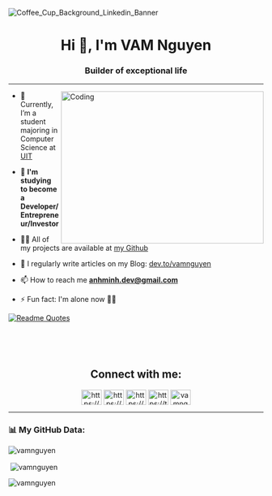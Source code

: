 ![Coffee_Cup_Background_Linkedin_Banner](https://github.com/vamnguyen/vamnguyen/assets/120087002/707e1956-b401-41eb-963e-4fcff074764e)
<!--![cover-image](https://github.com/vamnguyen/vamnguyen/assets/120087002/4b2f61f1-022a-4d32-9217-d4b4a5b17128)-->

<h1 align="center">Hi 👋, I'm VAM Nguyen</h1>

<h3 align="center">Builder of exceptional life</h3>

---

<img align="right" alt="Coding" width="400" height="300" object-fit="cover" src="https://github.com/vamnguyen/vamnguyen/assets/120087002/91217801-909e-49bc-980e-c1f53894bf2c">


- 🔭 Currently, I’m a student majoring in Computer Science at [UIT](https://www.facebook.com/UIT.Fanpage)

- 🌱 **I'm studying to become a Developer/Entrepreneur/Investor**

- 👨‍💻 All of my projects are available at [my Github](https://github.com/vamnguyen)

- 📝 I regularly write articles on my Blog: [dev.to/vamnguyen](https://dev.to/vamnguyen)

- 📫 How to reach me **anhminh.dev@gmail.com**

- ⚡ Fun fact: I'm alone now 😶‍🌫️


[![Readme Quotes](https://quotes-github-readme.vercel.app/api?type=horizontal&theme=algolia&border=true&quote=No+matter+how+famous+successful+you+are,+remember+where+you+came+from+and+it's+the+people+that+made+you+successful.&author=Tony+Fernandes,+CEO+Air+Asia)](https://github.com/piyushsuthar/github-readme-quotes)


<h2 align="center" style="margin-top: 90px;">Connect with me:</h2>
<p align="center">
<a href="https://www.linkedin.com/in/vamnguyen" target="blank"><img align="center" src="https://raw.githubusercontent.com/rahuldkjain/github-profile-readme-generator/master/src/images/icons/Social/linked-in-alt.svg" alt="https://www.linkedin.com/in/vamnguyen" height="30" width="40" /></a>
<a href="https://fb.com/wcnvam.dev" target="blank"><img align="center" src="https://raw.githubusercontent.com/rahuldkjain/github-profile-readme-generator/master/src/images/icons/Social/facebook.svg" alt="https://www.facebook.com/wcnvam.dev" height="30" width="40" /></a>
<a href="https://www.youtube.com/channel/UCxXMfTziqr-qbOefHIwOjtA" target="blank"><img align="center" src="https://raw.githubusercontent.com/rahuldkjain/github-profile-readme-generator/master/src/images/icons/Social/youtube.svg" alt="https://www.youtube.com/channel/ucxxmftziqr-qboefhiwojta" height="30" width="40" /></a>
<a href="https://twitter.com/anhminhdev" target="blank"><img align="center" src="https://raw.githubusercontent.com/rahuldkjain/github-profile-readme-generator/master/src/images/icons/Social/twitter.svg" alt="https://twitter.com/anhminhdev" height="30" width="40" /></a>
<a href="https://www.hackerrank.com/h22520880" target="blank"><img align="center" src="https://raw.githubusercontent.com/rahuldkjain/github-profile-readme-generator/master/src/images/icons/Social/hackerrank.svg" alt="vamnguyen" height="30" width="40" /></a>
</p>
  
---

<!--<h3 align="left">Languages and Tools:</h3>
<!-- <p align="left"> <a href="https://developer.android.com" target="_blank" rel="noreferrer"> <img src="https://raw.githubusercontent.com/devicons/devicon/master/icons/android/android-original-wordmark.svg" alt="android" width="40" height="40"/> </a> <a href="https://www.cprogramming.com/" target="_blank" rel="noreferrer"> <img src="https://raw.githubusercontent.com/devicons/devicon/master/icons/c/c-original.svg" alt="c" width="40" height="40"/> </a> <a href="https://www.w3schools.com/cpp/" target="_blank" rel="noreferrer"> <img src="https://raw.githubusercontent.com/devicons/devicon/master/icons/cplusplus/cplusplus-original.svg" alt="cplusplus" width="40" height="40"/> </a> <a href="https://www.w3schools.com/css/" target="_blank" rel="noreferrer"> <img src="https://raw.githubusercontent.com/devicons/devicon/master/icons/css3/css3-original-wordmark.svg" alt="css3" width="40" height="40"/> </a> <a href="https://www.docker.com/" target="_blank" rel="noreferrer"> <img src="https://raw.githubusercontent.com/devicons/devicon/master/icons/docker/docker-original-wordmark.svg" alt="docker" width="40" height="40"/> </a> <a href="https://www.figma.com/" target="_blank" rel="noreferrer"> <img src="https://www.vectorlogo.zone/logos/figma/figma-icon.svg" alt="figma" width="40" height="40"/> </a> <a href="https://www.w3.org/html/" target="_blank" rel="noreferrer"> <img src="https://raw.githubusercontent.com/devicons/devicon/master/icons/html5/html5-original-wordmark.svg" alt="html5" width="40" height="40"/> </a> <a href="https://www.java.com" target="_blank" rel="noreferrer"> <img src="https://raw.githubusercontent.com/devicons/devicon/master/icons/java/java-original.svg" alt="java" width="40" height="40"/> </a> <a href="https://developer.mozilla.org/en-US/docs/Web/JavaScript" target="_blank" rel="noreferrer"> <img src="https://raw.githubusercontent.com/devicons/devicon/master/icons/javascript/javascript-original.svg" alt="javascript" width="40" height="40"/> </a> <a href="https://www.mysql.com/" target="_blank" rel="noreferrer"> <img src="https://raw.githubusercontent.com/devicons/devicon/master/icons/mysql/mysql-original-wordmark.svg" alt="mysql" width="40" height="40"/> </a> <a href="https://nodejs.org" target="_blank" rel="noreferrer"> <img src="https://raw.githubusercontent.com/devicons/devicon/master/icons/nodejs/nodejs-original-wordmark.svg" alt="nodejs" width="40" height="40"/> </a> <a href="https://www.photoshop.com/en" target="_blank" rel="noreferrer"> <img src="https://raw.githubusercontent.com/devicons/devicon/master/icons/photoshop/photoshop-line.svg" alt="photoshop" width="40" height="40"/> </a> <a href="https://www.python.org" target="_blank" rel="noreferrer"> <img src="https://raw.githubusercontent.com/devicons/devicon/master/icons/python/python-original.svg" alt="python" width="40" height="40"/> </a> <a href="https://reactjs.org/" target="_blank" rel="noreferrer"> <img src="https://raw.githubusercontent.com/devicons/devicon/master/icons/react/react-original-wordmark.svg" alt="react" width="40" height="40"/> </a> <a href="https://reactnative.dev/" target="_blank" rel="noreferrer"> <img src="https://reactnative.dev/img/header_logo.svg" alt="reactnative" width="40" height="40"/> </a> <a href="https://www.typescriptlang.org/" target="_blank" rel="noreferrer"> <img src="https://raw.githubusercontent.com/devicons/devicon/master/icons/typescript/typescript-original.svg" alt="typescript" width="40" height="40"/> </a> <a href="https://unity.com/" target="_blank" rel="noreferrer"> <img src="https://www.vectorlogo.zone/logos/unity3d/unity3d-icon.svg" alt="unity" width="40" height="40"/> </a> </p> -->


### 📊 My GitHub Data:
<p><img align="center" src="https://github-readme-stats.vercel.app/api/top-langs?username=vamnguyen&show_icons=true&locale=en&layout=compact&theme=radical" alt="vamnguyen" /></p>

<p>&nbsp;<img align="center" src="https://github-readme-stats.vercel.app/api?username=vamnguyen&show_icons=true&locale=en&theme=radical" alt="vamnguyen" /></p>

<p><img align="center" src="https://github-readme-streak-stats.herokuapp.com/?user=vamnguyen&theme=radical" alt="vamnguyen" /></p>

